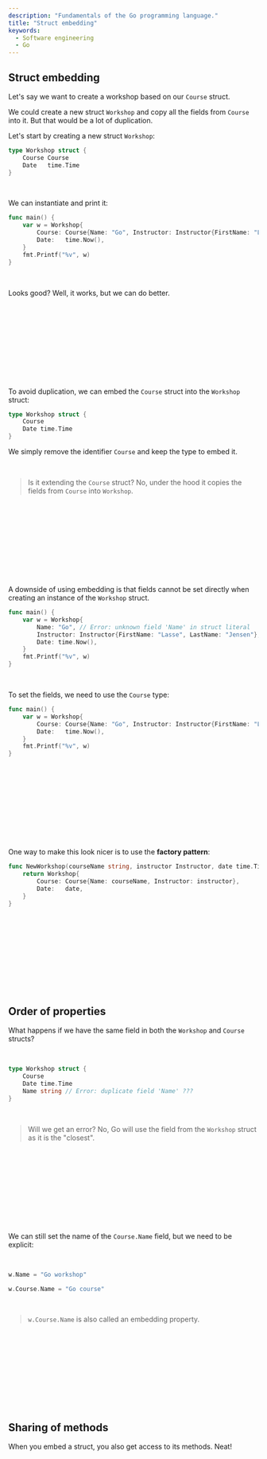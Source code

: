 ```yaml
---
description: "Fundamentals of the Go programming language."
title: "Struct embedding"
keywords:
  - Software engineering
  - Go
---
```


## Struct embedding

Let's say we want to create a workshop based on our `Course` struct.

We could create a new struct `Workshop` and copy all the fields from `Course` into it. But that would be a lot of duplication.

Let's start by creating a new struct `Workshop`:

```go
type Workshop struct {
    Course Course
    Date   time.Time
}
```

</br>

We can instantiate and print it:

```go
func main() {
    var w = Workshop{
        Course: Course{Name: "Go", Instructor: Instructor{FirstName: "Lasse", LastName: "Jensen"}},
        Date:   time.Now(),
    }
    fmt.Printf("%v", w)
}
```

</br>

Looks good? Well, it works, but we can do better.

</br>
</br>
</br>
</br>
</br>
</br>
</br>
</br>
</br>

To avoid duplication, we can embed the `Course` struct into the `Workshop` struct:

```go
type Workshop struct {
    Course
    Date time.Time
}
```

We simply remove the identifier `Course` and keep the type to embed it.

</br>

> Is it extending the `Course` struct? No, under the hood it copies the fields from `Course` into `Workshop`.

</br>
</br>
</br>
</br>
</br>
</br>
</br>
</br>
</br>

A downside of using embedding is that fields cannot be set directly when creating an instance of the `Workshop` struct.

```go
func main() {
    var w = Workshop{
        Name: "Go", // Error: unknown field 'Name' in struct literal
        Instructor: Instructor{FirstName: "Lasse", LastName: "Jensen"}, // Error: unknown field 'Instructor' in struct literal
        Date: time.Now(),
    }
    fmt.Printf("%v", w)
}
```

</br>

To set the fields, we need to use the `Course` type:

```go
func main() {
    var w = Workshop{
        Course: Course{Name: "Go", Instructor: Instructor{FirstName: "Lasse", LastName: "Jensen"}},
        Date:   time.Now(),
    }
    fmt.Printf("%v", w)
}
```

</br>
</br>
</br>
</br>
</br>
</br>
</br>
</br>
</br>

One way to make this look nicer is to use the **factory pattern**:

```go
func NewWorkshop(courseName string, instructor Instructor, date time.Time) Workshop {
    return Workshop{
        Course: Course{Name: courseName, Instructor: instructor},
        Date:   date,
    }
}
```

</br>
</br>
</br>
</br>
</br>
</br>
</br>
</br>
</br>

## Order of properties

What happens if we have the same field in both the `Workshop` and `Course` structs?

</br>

```go
type Workshop struct {
    Course
    Date time.Time
    Name string // Error: duplicate field 'Name' ???
}
```

</br>

> Will we get an error? No, Go will use the field from the `Workshop` struct as it is the "closest".

</br>
</br>
</br>
</br>
</br>
</br>
</br>
</br>
</br>

We can still set the name of the `Course.Name` field, but we need to be explicit:

</br>

```go
w.Name = "Go workshop"

w.Course.Name = "Go course"
```

</br>

> `w.Course.Name` is also called an embedding property.

</br>
</br>
</br>
</br>
</br>
</br>
</br>
</br>
</br>

## Sharing of methods

When you embed a struct, you also get access to its methods. Neat!

</br>
</br>
